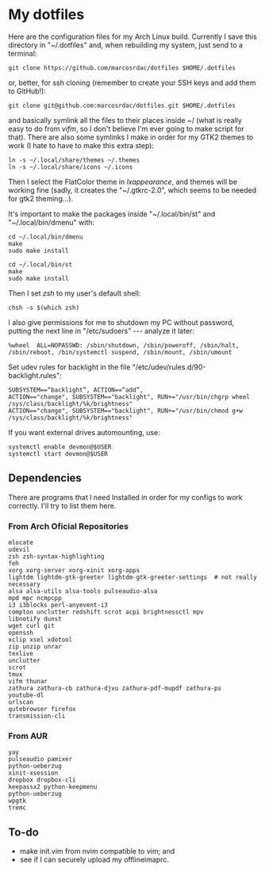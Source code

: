 # My dotfiles

Here are the configuration files for my Arch Linux build. Currently I save this directory in "~/.dotfiles" and, when rebuilding my system, just send to a terminal:

```shell
git clone https://github.com/marcosrdac/dotfiles $HOME/.dotfiles
```

or, better, for ssh cloning (remember to create your SSH keys and add them to GitHub!):

```shell
git clone git@github.com:marcosrdac/dotfiles.git $HOME/.dotfiles
```

and basically symlink all the files to their places inside ~/ (what is really easy to do from *vifm*, so I don't believe I'm ever going to make script for that). There are also some symlinks I make in order for my GTK2 themes to work (I hate to have to make this extra step):

```shell
ln -s ~/.local/share/themes ~/.themes
ln -s ~/.local/share/icons ~/.icons
```

Then I select the FlatColor theme in *lxappearance*, and themes will be working fine (sadly, it creates the "~/.gtkrc-2.0", which seems to be needed for gtk2 theming...).

It's important to make the packages inside "~/.local/bin/st" and "~/.local/bin/dmenu" with:

```shell
cd ~/.local/bin/dmenu
make
sudo make install

cd ~/.local/bin/st
make
sudo make install
```

Then I set *zsh* to my user's default shell:

```shell
chsh -s $(which zsh)
```

I also give permissions for me to shutdown my PC without password, putting the next line in "/etc/sudoers" --- analyze it later:

```
%wheel  ALL=NOPASSWD: /sbin/shutdown, /sbin/poweroff, /sbin/halt, /sbin/reboot, /bin/systemctl suspend, /sbin/mount, /sbin/umount
```

Set udev rules for backlight in the file "/etc/udev/rules.d/90-backlight.rules":
```shell
SUBSYSTEM==“backlight”, ACTION==“add”,
ACTION=="change", SUBSYSTEM=="backlight", RUN+="/usr/bin/chgrp wheel /sys/class/backlight/%k/brightness"
ACTION=="change", SUBSYSTEM=="backlight", RUN+="/usr/bin/chmod g+w /sys/class/backlight/%k/brightness"
```

If you want external drives automounting, use:
```shell
systemctl enable devmon@$USER
systemctl start devmon@$USER
```


## Dependencies

There are programs that I need Installed in order for my configs to work correctly. I'll try to list them here.


### From Arch Oficial Repositories

```
mlocate
udevil
zsh zsh-syntax-highlighting
feh
xorg xorg-server xorg-xinit xorg-apps
lightdm lightdm-gtk-greeter lightdm-gtk-greeter-settings  # not really necessary
alsa alsa-utils alsa-tools pulseaudio-alsa
mpd mpc ncmpcpp
i3 i3blocks perl-anyevent-i3
compton unclutter redshift scrot acpi brightnessctl mpv
libnotify dunst
wget curl git
openssh
xclip xsel xdotool
zip unzip unrar
texlive
unclutter
scrot
tmux
vifm thunar
zathura zathura-cb zathura-djvu zathura-pdf-mupdf zathura-ps
youtube-dl
urlscan
qutebrowser firefox
transmission-cli
```


### From AUR

```
yay
pulseaudio pamixer
python-ueberzug
xinit-xsession
dropbox dropbox-cli
keepassx2 python-keepmenu
python-ueberzug
wpgtk
tremc
```


## To-do

  * make init.vim from nvim compatible to vim; and
  * see if I can securely upload my offlineimaprc.


